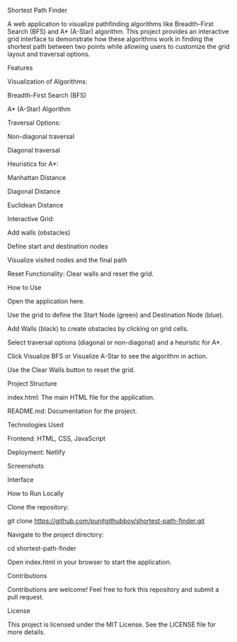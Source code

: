 Shortest Path Finder

A web application to visualize pathfinding algorithms like Breadth-First Search (BFS) and A* (A-Star) algorithm. This project provides an interactive grid interface to demonstrate how these algorithms work in finding the shortest path between two points while allowing users to customize the grid layout and traversal options.

Features

Visualization of Algorithms:

Breadth-First Search (BFS)

A* (A-Star) Algorithm

Traversal Options:

Non-diagonal traversal

Diagonal traversal

Heuristics for A*:

Manhattan Distance

Diagonal Distance

Euclidean Distance

Interactive Grid:

Add walls (obstacles)

Define start and destination nodes

Visualize visited nodes and the final path

Reset Functionality: Clear walls and reset the grid.

How to Use

Open the application here.

Use the grid to define the Start Node (green) and Destination Node (blue).

Add Walls (black) to create obstacles by clicking on grid cells.

Select traversal options (diagonal or non-diagonal) and a heuristic for A*.

Click Visualize BFS or Visualize A-Star to see the algorithm in action.

Use the Clear Walls button to reset the grid.

Project Structure

index.html: The main HTML file for the application.

README.md: Documentation for the project.

Technologies Used

Frontend: HTML, CSS, JavaScript

Deployment: Netlify

Screenshots

Interface



How to Run Locally

Clone the repository:

git clone https://github.com/punitgithubboy/shortest-path-finder.git

Navigate to the project directory:

cd shortest-path-finder

Open index.html in your browser to start the application.

Contributions

Contributions are welcome! Feel free to fork this repository and submit a pull request.

License

This project is licensed under the MIT License. See the LICENSE file for more details.

